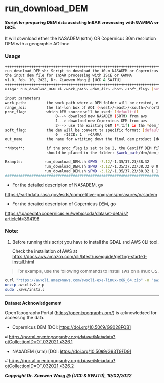 # run_download_DEM
#### Script for preparing DEM data assisting InSAR processing with GAMMA or ISCE. 

It will download either the NASADEM (srtm) OR Copernicus 30m resolution DEM with a geographic AOI box. 

### Usage

```bash
++++++++++++++++++++++++++++++++++++++++++++++++++++++++++++++++++++++++++++++++++++++
run_download_DEM.sh: Script to download the 30-m NASADEM or Copernicus DEM and prepare                                                                      
the input dem file for InSAR processing with ISCE or GAMMA                                                                                      
v1.0, Feb. 10, 2022, Dr. Xiaowen Wang @ [UCD & SWJTU]                        
++++++++++++++++++++++++++++++++++++++++++++++++++++++++++++++++++++++++++++++++++++++
usage: run_download_DEM.sh <work_path> <dem_dir> <box> <soft_flag> [out_name]
                                                                              
input parameters:                                                             
work_path:         the work path where a DEM folder will be created, e.g.PWD  
range_aoi:         the lat-lon box of AOI (<west>/<east>/<south>/<north>)     
proc_flag:         which DEM source will be used: [default:0]
                       0---> download new NASADEM (SRTM) from aws
                       1---> download new Copernicus DEM from aws
                       2---> use the existing DEM (*.tif) in the *dem_tiff* folder
soft_flag:         the dem will be convert to specific format: [default:0]
                       0--->ISCE; 1--->GAMMA
out_name           the name for writting down the final dem product [default: dem]
 
**Note**:          if the proc_flag is set to be 2, the Geotiff DEM files...
                   should be placed in the folder: $work_path/dem/dem_tiff
 
Example:          run_download_DEM.sh $PWD -2.12/-1.35/37.23/38.32
                  run_download_DEM.sh $PWD -2.12/-1.35/37.23/38.32 0 0 dem_name
                  run_download_DEM.sh $PWD -2.12/-1.35/37.23/38.32 1 1 dem_name
#########################################################################################
```

- For the detailed description of NASADEM, go

https://earthdata.nasa.gov/esds/competitive-programs/measures/nasadem

- For the detailed description of Copernicus DEM, go

 https://spacedata.copernicus.eu/web/cscda/dataset-details?articleId=394198 



### Note:

1. Before running this script you have to install the GDAL and AWS CLI tool.  

   Check the installation of AWS at https://docs.aws.amazon.com/cli/latest/userguide/getting-started-install.html

> For example, use the following commands to install aws on a linux OS.  

```bash
curl "https://awscli.amazonaws.com/awscli-exe-linux-x86_64.zip" -o "awscliv2.zip"
unzip awscliv2.zip
sudo ./aws/install
```

****************************

**Dataset Acknowledgement**

OpenTopography Portal (https://opentopography.org/) is acknowledged for accessing the data. 

- Copernicus DEM [DOI: https://doi.org/10.5069/G9028PQB]

\# https://portal.opentopography.org/datasetMetadata?otCollectionID=OT.032021.4326.1

- NASADEM (srtm) [DOI: https://doi.org/10.5069/G93T9FD9]

\# https://portal.opentopography.org/datasetMetadata?otCollectionID=OT.032021.4326.2

***Copyright Dr. Xiaowen Wang @ (UCD & SWJTU), 10/02/2022***
